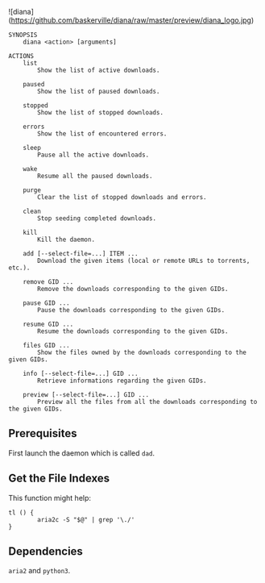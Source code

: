 ![diana] (https://github.com/baskerville/diana/raw/master/preview/diana_logo.jpg)

    SYNOPSIS
        diana <action> [arguments]

    ACTIONS 
        list
            Show the list of active downloads.

        paused
            Show the list of paused downloads.

        stopped
            Show the list of stopped downloads.

        errors
            Show the list of encountered errors.

        sleep
            Pause all the active downloads.

        wake
            Resume all the paused downloads.

        purge
            Clear the list of stopped downloads and errors.

        clean
            Stop seeding completed downloads.

        kill
            Kill the daemon.

        add [--select-file=...] ITEM ...
            Download the given items (local or remote URLs to torrents, etc.).

        remove GID ...
            Remove the downloads corresponding to the given GIDs.

        pause GID ...
            Pause the downloads corresponding to the given GIDs.

        resume GID ...
            Resume the downloads corresponding to the given GIDs.

        files GID ...
            Show the files owned by the downloads corresponding to the given GIDs.

        info [--select-file=...] GID ...
            Retrieve informations regarding the given GIDs.

        preview [--select-file=...] GID ...
            Preview all the files from all the downloads corresponding to the given GIDs.


## Prerequisites

First launch the daemon which is called `dad`.

## Get the File Indexes

This function might help:

    tl () {
            aria2c -S "$@" | grep '\./'
    }


## Dependencies

`aria2` and `python3`.
